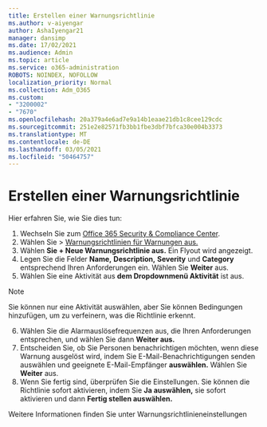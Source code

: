 ```yaml
---
title: Erstellen einer Warnungsrichtlinie
ms.author: v-aiyengar
author: AshaIyengar21
manager: dansimp
ms.date: 17/02/2021
ms.audience: Admin
ms.topic: article
ms.service: o365-administration
ROBOTS: NOINDEX, NOFOLLOW
localization_priority: Normal
ms.collection: Adm_O365
ms.custom:
- "3200002"
- "7670"
ms.openlocfilehash: 20a379a4e6ad7e9a14b1eaae21db1c8cee129cdc
ms.sourcegitcommit: 251e2e82571fb3bb1fbe3dbf7bfca30e004b3373
ms.translationtype: MT
ms.contentlocale: de-DE
ms.lasthandoff: 03/05/2021
ms.locfileid: "50464757"
---
```

# <a name="create-an-alert-policy"></a>Erstellen einer Warnungsrichtlinie

Hier erfahren Sie, wie Sie dies tun:

1. Wechseln Sie zum [Office 365 Security & Compliance Center](https://go.microsoft.com/fwlink/p/?linkid=2077143).
1. Wählen Sie   >  [Warnungsrichtlinien für Warnungen aus.](https://go.microsoft.com/fwlink/?linkid=2103208)
1. Wählen **Sie + Neue Warnungsrichtlinie aus.** Ein Flyout wird angezeigt.
1. Legen Sie die Felder **Name,** **Description,** **Severity** und **Category** entsprechend Ihren Anforderungen ein. Wählen Sie **Weiter** aus.
1. Wählen Sie eine Aktivität aus **dem Dropdownmenü Aktivität** ist aus.
> [!NOTE]
>  Sie können nur eine Aktivität auswählen, aber Sie können Bedingungen hinzufügen, um zu verfeinern, was die Richtlinie erkennt.
6. Wählen Sie die Alarmauslösefrequenzen aus, die Ihren Anforderungen entsprechen, und wählen Sie dann **Weiter aus.**
7. Entscheiden Sie, ob Sie Personen benachrichtigen möchten, wenn diese Warnung ausgelöst wird, indem Sie E-Mail-Benachrichtigungen senden auswählen und geeignete E-Mail-Empfänger **auswählen.**  Wählen Sie **Weiter** aus.
8. Wenn Sie fertig sind, überprüfen Sie die Einstellungen. Sie können die Richtlinie sofort aktivieren, indem Sie **Ja auswählen,** sie sofort aktivieren und dann **Fertig stellen auswählen.**

Weitere Informationen finden Sie unter Warnungsrichtlinieneinstellungen


